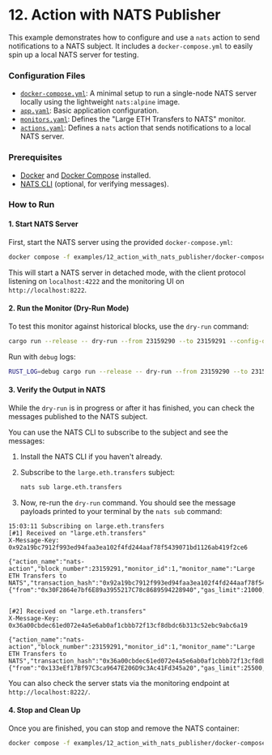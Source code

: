 # 12. Action with NATS Publisher

This example demonstrates how to configure and use a `nats` action to send
notifications to a NATS subject. It includes a `docker-compose.yml` to easily
spin up a local NATS server for testing.

### Configuration Files

- [`docker-compose.yml`](./docker-compose.yml): A minimal setup to run a single-node NATS server locally using the lightweight `nats:alpine` image.
- [`app.yaml`](../../docs/src/user_guide/config_app.md): Basic application configuration.
- [`monitors.yaml`](../../docs/src/user_guide/config_monitors.md): Defines the "Large ETH Transfers to NATS" monitor.
- [`actions.yaml`](../../docs/src/user_guide/config_actions.md): Defines a `nats` action that sends notifications to a local NATS server.

### Prerequisites

- [Docker](https://www.docker.com/get-started) and [Docker Compose](https://docs.docker.com/compose/install/) installed.
- [NATS CLI](https://github.com/nats-io/natscli) (optional, for verifying messages).

### How to Run

#### 1. Start NATS Server

First, start the NATS server using the provided `docker-compose.yml`:

```bash
docker compose -f examples/12_action_with_nats_publisher/docker-compose.yml up -d
```

This will start a NATS server in detached mode, with the client protocol listening on `localhost:4222` and the monitoring UI on `http://localhost:8222`.

#### 2. Run the Monitor (Dry-Run Mode)

To test this monitor against historical blocks, use the `dry-run` command:

```bash
cargo run --release -- dry-run --from 23159290 --to 23159291 --config-dir examples/12_action_with_nats_publisher/
```

Run with `debug` logs:

```bash
RUST_LOG=debug cargo run --release -- dry-run --from 23159290 --to 23159291 --config-dir examples/12_action_with_nats_publisher/
```

#### 3. Verify the Output in NATS

While the `dry-run` is in progress or after it has finished, you can check the messages published to the NATS subject.

You can use the NATS CLI to subscribe to the subject and see the messages:

1.  Install the NATS CLI if you haven't already.
2.  Subscribe to the `large.eth.transfers` subject:

    ```bash
    nats sub large.eth.transfers
    ```

3.  Now, re-run the `dry-run` command. You should see the message payloads printed to your terminal by the `nats sub` command:

```
15:03:11 Subscribing on large.eth.transfers
[#1] Received on "large.eth.transfers"
X-Message-Key: 0x92a19bc7912f993ed94faa3ea102f4fd244aaf78f5439071bd1126ab419f2ce6

{"action_name":"nats-action","block_number":23159291,"monitor_id":1,"monitor_name":"Large ETH Transfers to NATS","transaction_hash":"0x92a19bc7912f993ed94faa3ea102f4fd244aaf78f5439071bd1126ab419f2ce6","tx":{"from":"0x30F2864e7bf6E89a3955217C78c8689594228940","gas_limit":21000,"gas_price":"2000000000","hash":"0x92a19bc7912f993ed94faa3ea102f4fd244aaf78f5439071bd1126ab419f2ce6","input":"0x","nonce":5361,"to":"0xCFFAd3200574698b78f32232aa9D63eABD290703","transaction_index":46,"value":"13859958000000000000"}}


[#2] Received on "large.eth.transfers"
X-Message-Key: 0x36a00cbdec61ed072e4a5e6ab0af1cbbb72f13cf8dbdc6b313c52ebc9abc6a19

{"action_name":"nats-action","block_number":23159291,"monitor_id":1,"monitor_name":"Large ETH Transfers to NATS","transaction_hash":"0x36a00cbdec61ed072e4a5e6ab0af1cbbb72f13cf8dbdc6b313c52ebc9abc6a19","tx":{"from":"0x133eEf17Bf97C3ca9647E206D9c3Ac41Fd345a20","gas_limit":25500,"gas_price":"1000000000","hash":"0x36a00cbdec61ed072e4a5e6ab0af1cbbb72f13cf8dbdc6b313c52ebc9abc6a19","input":"0x","nonce":50,"to":"0xA33D00CF429CE29691C8215259B4Bb749EF70e29","transaction_index":54,"value":"25000000000000000000"}}
```

You can also check the server stats via the monitoring endpoint at `http://localhost:8222/`.

#### 4. Stop and Clean Up

Once you are finished, you can stop and remove the NATS container:

```bash
docker compose -f examples/12_action_with_nats_publisher/docker-compose.yml down
```
